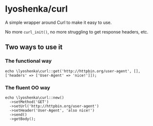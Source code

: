 # lyoshenka/curl

A simple wrapper around Curl to make it easy to use.

No more `curl_init()`, no more struggling to get response headers, etc.

## Two ways to use it

### The functional way

    echo \lyoshenka\curl::get('http://httpbin.org/user-agent', [], ['headers' => ['User-Agent' => 'nice!']]);

### The fluent OO way

    echo \lyoshenka\curl::new()
      ->setMethod('GET')
      ->setUrl('http://httpbin.org/user-agent')
      ->setHeader('User-Agent', 'also nice!')
      ->send()
      ->getBody();